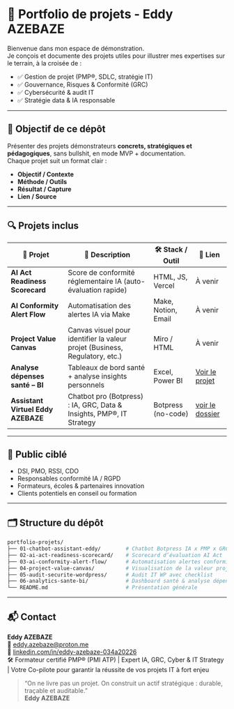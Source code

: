 # 📁 Portfolio de projets - Eddy AZEBAZE

Bienvenue dans mon espace de démonstration.  
Je conçois et documente des projets utiles pour illustrer mes expertises sur le terrain, à la croisée de :

- ✅ Gestion de projet (PMP®, SDLC, stratégie IT)
- ✅ Gouvernance, Risques & Conformité (GRC)
- ✅ Cybersécurité & audit IT
- ✅ Stratégie data & IA responsable

---

## 🎯 Objectif de ce dépôt

Présenter des projets démonstrateurs **concrets, stratégiques et pédagogiques**, sans bullshit, en mode MVP + documentation.  
Chaque projet suit un format clair :

- **Objectif / Contexte**
- **Méthode / Outils**
- **Résultat / Capture**
- **Lien / Source**

---

## 🔍 Projets inclus

| 📌 Projet | 🎯 Description | 🛠️ Stack / Outil | 📎 Lien |
|----------|----------------|------------------|--------|
| **AI Act Readiness Scorecard** | Score de conformité réglementaire IA (auto-évaluation rapide) | HTML, JS, Vercel | À venir |
| **AI Conformity Alert Flow** | Automatisation des alertes IA via Make | Make, Notion, Email | À venir |
| **Project Value Canvas** | Canvas visuel pour identifier la valeur projet (Business, Regulatory, etc.) | Miro / HTML | À venir || Audit sécurité WordPress | Check-up de sécurité + recommandations concrètes | WPScan, GitHub | [voir le dossier](https://github.com/Eddyazebaze/portfolio-projets/tree/main/04-audit-securite-wordpress) |
| **Analyse dépenses santé – BI** | Tableaux de bord santé + analyse insights personnels | Excel, Power BI | [ Voir le projet](./06-analytics-sante-bi/) |
|**Assistant Virtuel Eddy AZEBAZE** | Chatbot pro (Botpress) : IA, GRC, Data & Insights, PMP®, IT Strategy | Botpress (no-code) | [voir le dossier](./01-chatbot-assistant-eddy) |

---

## 🧩 Public ciblé

- DSI, PMO, RSSI, CDO
- Responsables conformité IA / RGPD
- Formateurs, écoles & partenaires innovation
- Clients potentiels en conseil ou formation

---

## 🗂️ Structure du dépôt

```bash
portfolio-projets/
├── 01-chatbot-assistant-eddy/        # Chatbot Botpress IA x PMP x GRC x Data
├── 02-ai-act-readiness-scorecard/    # Scorecard d’évaluation AI Act
├── 03-ai-conformity-alert-flow/      # Automatisation alertes conformité IA
├── 04-project-value-canvas/          # Visualisation de la valeur projet
├── 05-audit-securite-wordpress/      # Audit IT WP avec checklist
├── 06-analytics-sante-bi/            # Dashboard santé & analyse dépenses
└── README.md                         # Présentation générale
```

---

## 📬 Contact

**Eddy AZEBAZE**  
📧 eddy.azebaze@proton.me  
🔗 [linkedin.com/in/eddy-azebaze-034a20226](https://www.linkedin.com/in/eddy-azebaze-034a20226)  
🛠️ Formateur certifié PMP® (PMI ATP) | Expert IA, GRC, Cyber & IT Strategy | Votre Co-pilote pour garantir la réussite de vos projets IT à fort enjeu  

> “On ne livre pas un projet. On construit un actif stratégique : durable, traçable et auditable.”  
> **Eddy AZEBAZE**

